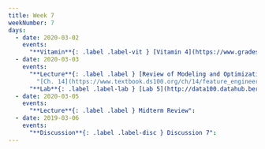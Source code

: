 ```yaml
---
title: Week 7
weekNumber: 7
days:
  - date: 2020-03-02
    events:
      "**Vitamin**{: .label .label-vit } [Vitamin 4](https://www.gradescope.com/courses/78615/assignments/375141) (due Mar. 2)":
  - date: 2020-03-03
    events:
      "**Lecture**{: .label .label } [Review of Modeling and Optimization, Intro to Regression](https://drive.google.com/open?id=1bSoF1FGkSb-Uuaqsz0sMy2xR74Yf8f5I)":
        "[Ch. 14](https://www.textbook.ds100.org/ch/14/feature_engineering.html)"
      "**Lab**{: .label .label-lab } [Lab 5](http://data100.datahub.berkeley.edu/hub/user-redirect/git-sync?repo=https://github.com/DS-100/sp20&subPath=lab/lab05/) (due Mar. 7)":
  - date: 2020-03-05
    events:
      "**Lecture**{: .label .label } Midterm Review":
  - date: 2019-03-06
    events:
      "**Discussion**{: .label .label-disc } Discussion 7":
---
```


